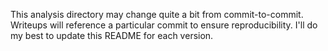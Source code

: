 This analysis directory may change quite a bit from commit-to-commit. Writeups
will reference a particular commit to ensure reproducibility. I'll do my best
to update this README for each version.
